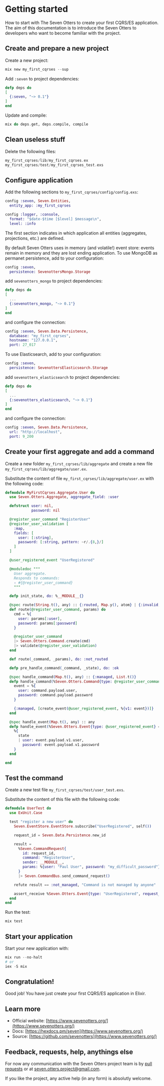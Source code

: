 # Getting started

How to start with The Seven Otters to create your first CQRS/ES application.
The aim of this documentation is to introduce the Seven Otters to developers who want to become familiar with the project.

## Create and prepare a new project

Create a new project:

```elixir
mix new my_first_cqrses --sup
```

Add `:seven` to project dependencies:

```elixir
defp deps do
[
  {:seven, "~> 0.1"}
]
end
```

Update and compile:

```elixir
mix do deps.get, deps.compile, compile
```

## Clean useless stuff

Delete the following files:

```elixir
my_first_cqrses/lib/my_first_cqrses.ex
my_first_cqrses/test/my_first_cqrses_test.exs
```

## Configure application

Add the following sections to ``my_first_cqrses/config/config.exs``:

```elixir
config :seven, Seven.Entities,
  entity_app: :my_first_cqrses

config :logger, :console,
  format: "$date-$time [$level] $message\n",
  level: :info
```

The first section indicates in which application all entities (aggregates, projections, etc.) are defined.

By default Seven Otters uses in memory (and volatile!) event store: events remain in memory and they are lost ending application.
To use MongoDB as permanet persistence, add to your configuration:

```elixir
config :seven,
  persistence: SevenottersMongo.Storage
```

add `sevenotters_mongo` to project dependencies:

```elixir
defp deps do
[
  ...
  {:sevenotters_mongo, "~> 0.1"}
]
end
```

and configure the connection:

```elixir
config :seven, Seven.Data.Persistence,
  database: "my_first_cqrses",
  hostname: "127.0.0.1",
  port: 27_017
```

To use Elasticsearch, add to your configuration:

```elixir
config :seven,
  persistence: SevenottersElasticsearch.Storage
```

add `sevenotters_elasticsearch` to project dependencies:

```elixir
defp deps do
[
  ...
  {:sevenotters_elasticsearch, "~> 0.1"}
]
end
```

and configure the connection:

```elixir
config :seven, Seven.Data.Persistence,
  url: "http://localhost",
  port: 9_200
```

## Create your first aggregate and add a command

Create a new folder ``my_first_cqrses/lib/aggregate`` and create a new file ``my_first_cqrses/lib/aggregate/user.ex``.

Substitute the content of file ``my_first_cqrses/lib/aggregate/user.ex`` with the following code:

```elixir
defmodule MyFirstCqrses.Aggregate.User do
  use Seven.Otters.Aggregate, aggregate_field: :user

  defstruct user: nil,
            password: nil

  @register_user_command "RegisterUser"
  @register_user_validation [
    :map,
    fields: [
      user: [:string],
      password: [:string, pattern: ~r/.{8,}/]
    ]
  ]

  @user_registered_event "UserRegistered"

  @moduledoc """
    User aggregate.
    Responds to commands:
    - #{@register_user_command}
    """

  defp init_state, do: %__MODULE__{}

  @spec route(String.t(), any) :: {:routed, Map.y(), atom} | {:invalid, Map.t()}
  def route(@register_user_command, params) do
    cmd = %{
      user: params[:user],
      password: params[:password]
    }

    @register_user_command
    |> Seven.Otters.Command.create(cmd)
    |> validate(@register_user_validation)
  end

  def route(_command, _params), do: :not_routed

  defp pre_handle_command(_command, _state), do: :ok

  @spec handle_command(Map.t(), any) :: {:managed, List.t()}
  defp handle_command(%Seven.Otters.Command{type: @register_user_command} = command, state) do
    event = %{
      user: command.payload.user,
      password: command.payload.password
    }

    {:managed, [create_event(@user_registered_event, %{v1: event})]}
  end

  @spec handle_event(Map.t(), any) :: any
  defp handle_event(%Seven.Otters.Event{type: @user_registered_event} = event, state) do
    %{
      state
      | user: event.payload.v1.user,
        password: event.payload.v1.password
    }
  end

end
```

## Test the command

Create a new test file ``my_first_cqrses/test/user_test.exs``.

Substitute the content of this file with the following code:

```elixir
defmodule UserTest do
  use ExUnit.Case

  test "register a new user" do
    Seven.EventStore.EventStore.subscribe("UserRegistered", self())

    request_id = Seven.Data.Persistence.new_id

    result =
      %Seven.CommandRequest{
        id: request_id,
        command: "RegisterUser",
        sender: __MODULE__,
        params: %{user: "Paul User", password: "my_difficult_password"}
      }
      |> Seven.CommandBus.send_command_request()

    refute result == :not_managed, "Command is not managed by anyone"

    assert_receive %Seven.Otters.Event{type: "UserRegistered", request_id: ^request_id, correlation_module: MyFirstCqrses.Aggregate.User}
  end
end
```

Run the test:

```elixir
mix test
```

## Start your application

Start your new application with:

```elixir
mix run --no-halt
# or
iex -S mix 
```

## Congratulation!

Good job! You have just create your first CQRS/ES application in Elixir.

## Learn more

  * Official website: [https://www.sevenotters.org/](https://www.sevenotters.org/)
  * Docs: [https://hexdocs.pm/seven](https://www.sevenotters.org/)
  * Source: [https://github.com/sevenotters](https://www.sevenotters.org/)

## Feedback, requests, help, anythings else

For now any communication with the Seven Otters project team is by [pull requests](https://github.com/sevenotters/sevenotters/pulls) or at <seven.otters.project@gmail.com>.

If you like the project, any active help (in any form) is absolutly welcome.
